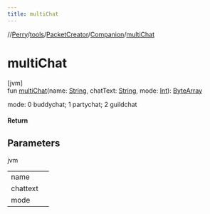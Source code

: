 ```yaml
---
title: multiChat
---
```

//[Perry](../../../../index.html)/[tools](../../index.html)/[PacketCreator](../index.html)/[Companion](index.html)/[multiChat](multi-chat.html)



# multiChat



[jvm]\
fun [multiChat](multi-chat.html)(name: [String](https://kotlinlang.org/api/latest/jvm/stdlib/kotlin/-string/index.html), chatText: [String](https://kotlinlang.org/api/latest/jvm/stdlib/kotlin/-string/index.html), mode: [Int](https://kotlinlang.org/api/latest/jvm/stdlib/kotlin/-int/index.html)): [ByteArray](https://kotlinlang.org/api/latest/jvm/stdlib/kotlin/-byte-array/index.html)



mode: 0 buddychat; 1 partychat; 2 guildchat



#### Return



## Parameters


jvm

| | |
|---|---|
| name |  |
| chattext |  |
| mode |  |




